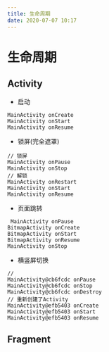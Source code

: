 ```yaml
---
title: 生命周期
date: 2020-07-07 10:17
---
```


# 生命周期

## Activity 
- 启动
```
MainActivity onCreate
MainActivity onStart
MainActivity onResume
```
- 锁屏(完全遮罩)
```
// 锁屏
MainActivity onPause
MainActivity onStop
// 解锁
MainActivity onRestart
MainActivity onStart
MainActivity onResume
```
- 页面跳转
```
 MainActivity onPause
BitmapActivity onCreate
BitmapActivity onStart
BitmapActivity onResume
MainActivity onStop
```
- 横竖屏切换
```
//
MainActivity@cb6fcdc onPause
MainActivity@cb6fcdc onStop
MainActivity@cb6fcdc onDestroy
// 重新创建了Activity
MainActivity@efb5403 onCreate
MainActivity@efb5403 onStart
MainActivity@efb5403 onResume
```
## Fragment
